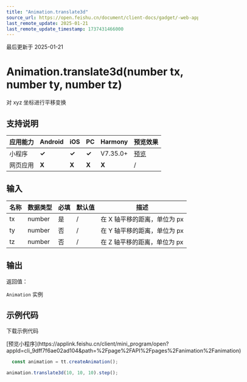 ```yaml
---
title: "Animation.translate3d"
source_url: https://open.feishu.cn/document/client-docs/gadget/-web-app-api/interface/animation/animation/animation_translate3d
last_remote_update: 2025-01-21
last_remote_update_timestamp: 1737431466000
---
```

最后更新于 2025-01-21

# Animation.translate3d(number tx, number ty, number tz)
对 xyz 坐标进行平移变换

## 支持说明

应用能力 | Android | iOS | PC | Harmony | 预览效果
--- | --- | --- | --- | --- | ---
小程序 | **✓** | **✓** | **✓** | V7.35.0+ | [预览](https://applink.feishu.cn/client/mini_program/open?appId=cli_9dff7f6ae02ad104&path=%2Fpage%2FAPI%2Fpages%2Fanimation%2Fanimation)
网页应用 | **X** | **X** | **X** | **X** | /

## 输入

名称 | 数据类型 | 必填 | 默认值 | 描述
--- | --- | --- | --- | ---
tx | number | 是 | / | 在 X 轴平移的距离，单位为 px
ty | number | 否 | / | 在 Y 轴平移的距离，单位为 px
tz | number | 否 | / | 在 Z 轴平移的距离，单位为 px

## 输出

返回值：  

`Animation` 实例

## 示例代码

<md-download-code href="https://open.feishu.cn/document/uYjL24iN/uYDM04iNwQjL2ADN" mobileDisplay="none">下载示例代码</md-download-code>

<div style="display: flex">
          [预览小程序](https://applink.feishu.cn/client/mini_program/open?appId=cli_9dff7f6ae02ad104&path=%2Fpage%2FAPI%2Fpages%2Fanimation%2Fanimation)

</div> 

```js
  const animation = tt.createAnimation();

animation.translate3d(10, 10, 10).step();
  ```
